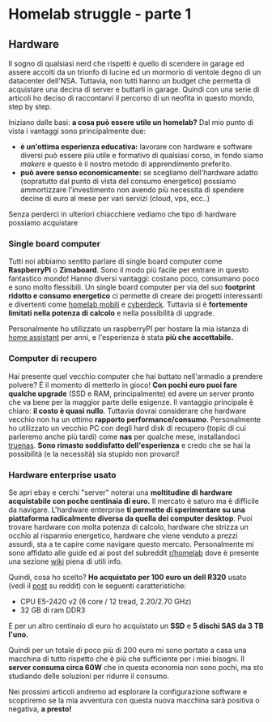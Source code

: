 <!--
{
"titolo":"Homelab struggle",
"desc":"Portarsi a casa un server con poco",
"data":"27/04/2023"
}
-->

# Homelab struggle - parte 1

## Hardware

Il sogno di qualsiasi nerd che rispetti è quello di scendere in garage ed assere accolti da un trionfo di lucine ed un mormorio di ventole degno di un datacenter dell'NSA. Tuttavia, non tutti hanno un budget che permetta di acquistare una decina di server e buttarli in garage. Quindi con una serie di articoli ho deciso di raccontarvi il percorso di un neofita in questo mondo, step by step.

Iniziano dalle basi: **a cosa può essere utile un homelab?** Dal mio punto di vista i vantaggi sono principalmente due:

- **è un'ottima esperienza educativa:** lavorare con hardware e software diversi può essere più utile e formativo di qualsiasi corso, in fondo siamo _makers_ e questo è il nostro metodo di apprendimento preferito.
- **può avere senso economicamente:** se scegliamo dell'hardware adatto (sopratutto dal punto di vista del consumo energetico) possiamo ammortizzare l'investimento non avendo più necessita di spendere decine di euro al mese per vari servizi (cloud, vps, ecc..)

Senza perderci in ulteriori chiacchiere vediamo che tipo di hardware possiamo acquistare

### Single board computer

Tutti noi abbiamo sentito parlare di single board computer come **RaspberryPi** o **Zimaboard**. Sono il modo più facile per entrare in questo fantastico mondo! Hanno diversi vantaggi: costano poco, consumano poco e sono molto flessibili. Un single board computer per via del suo **footprint ridotto e consumo energetico** ci permette di creare dei progetti interessanti e divertenti come [homelab mobili](https://www.reddit.com/r/homelab/comments/hl2cfm/portable_minilab_mesh_network/?utm_source=share&utm_medium=ios_app&utm_name=iossmf&utm_term=link) e [cyberdeck](https://hackaday.com/tag/cyberdeck/). Tuttavia si è **fortemente limitati nella potenza di calcolo** e nella possibilità di upgrade.

Personalmente ho utilizzato un raspberryPI per hostare la mia istanza di [home assistant](https://www.home-assistant.io) per anni, e l'esperienza è stata **più che accettabile.**

### Computer di recupero

Hai presente quel vecchio computer che hai buttato nell'armadio a prendere polvere? É il momento di metterlo in gioco! **Con pochi euro puoi fare qualche upgrade** (SSD e RAM, principalmente) ed avere un server pronto che va bene per la maggior parte delle esigenze. Il vantaggio principale è chiaro: **il costo è quasi nullo**. Tuttavia dovrai considerare che hardware vecchio non ha un ottimo **rapporto performance/consumo**. Personalmente ho utilizzato un vecchio PC con degli hard disk di recupero (topic di cui parleremo anche più tardi) come **nas** per qualche mese, installandoci [truenas](https://www.truenas.com). **Sono rimasto soddisfatto dell'esperienza** e credo che se hai la possibilità (e la necessità) sia stupido non provarci!

### Hardware enterprise usato

Se apri ebay e cerchi "server" noterai una **moltitudine di hardware acquistabile con poche centinaia di euro.** Il mercato è saturo ma è difficile da navigare. L'hardware enterprise **ti permette di sperimentare su una piattaforma radicalmente diversa da quella dei computer desktop**. Puoi trovare hardware con molta potenza di calcolo, hardware che strizza un occhio al risparmio energetico, hardware che viene venduto a prezzi assurdi, sta a te capire come navigare questo mercato. Personalmente mi sono affidato alle guide ed ai post del subreddit [r/homelab](https://www.reddit.com/r/homelab/) dove è presente una sezione [wiki](https://www.reddit.com/r/homelab/wiki/index/) piena di utili info.

Quindi, cosa ho scelto?
**Ho acquistato per 100 euro un dell R320** usato (vedi il [post](https://www.reddit.com/r/homelab/comments/12w77jv/my_first_rack_mountable_server_specs_in_comments/) su reddit) con le seguenti caratteristiche:

- CPU E5-2420 v2 (6 core / 12 tread, 2.20/2.70 GHz)
- 32 GB di ram DDR3

E per un altro centinaio di euro ho acquistato un **SSD** e **5 dischi SAS da 3 TB l'uno.**

Quindi per un totale di poco più di 200 euro mi sono portato a casa una macchina di tutto rispetto che è più che sufficiente per i miei bisogni. Il **server consuma circa 60W** che in questa economia non sono pochi, ma sto studiando delle soluzioni per ridurre il consumo.

Nei prossimi articoli andremo ad esplorare la configurazione software e scopriremo se la mia avventura con questa nuova macchina sarà positiva o negativa, **a presto!**
